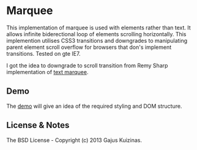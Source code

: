 # Marquee

This implementation of marquee is used with elements rather than text. It allows infinite biderectional loop of elements scrolling horizontally. This implemention utilises CSS3 transitions and downgrades to manipulating parent element scroll overflow for browsers that don's implement transitions. Tested on gte IE7.

I got the idea to downgrade to scroll transition from Remy Sharp implementation of [text marquee](http://remysharp.com/2008/09/10/the-silky-smooth-marquee/).

## Demo

The [demo](https://dev.anuary.com/60244f3a-b8b2-5678-bce5-f7e8742f0c69/) will give an idea of the required styling and DOM structure.

## License & Notes

The BSD License - Copyright (c) 2013 Gajus Kuizinas.